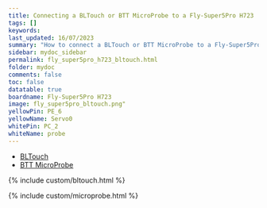 ```yaml
---
title: Connecting a BLTouch or BTT MicroProbe to a Fly-Super5Pro H723
tags: []
keywords: 
last_updated: 16/07/2023
summary: "How to connect a BLTouch or BTT MicroProbe to a Fly-Super5Pro H723"
sidebar: mydoc_sidebar
permalink: fly_super5pro_h723_bltouch.html
folder: mydoc
comments: false
toc: false
datatable: true
boardname: Fly-Super5Pro H723
image: fly_super5pro_bltouch.png"
yellowPin: PE_6
yellowName: Servo0
whitePin: PC_2
whiteName: probe
---
```


<ul id="profileTabs" class="nav nav-tabs">
  <li class="active"><a class="noCrossRef" href="#bltouch" data-toggle="tab">BLTouch</a></li>  
	<li><a class="noCrossRef" href="#micro" data-toggle="tab">BTT MicroProbe</a></li>
</ul>
  <div class="tab-content">
<div role="tabpanel" class="tab-pane active" id="bltouch" markdown="1">

{% include custom/bltouch.html %}

</div>

<div role="tabpanel" class="tab-pane" id="micro" markdown="1">

{% include custom/microprobe.html %}

</div>

</div>